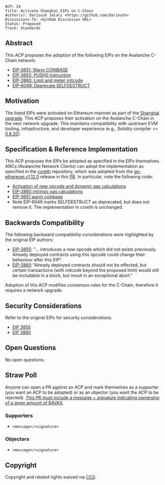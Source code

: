 ```text
ACP: 24
Title: Activate Shanghai EIPs on C-Chain
Author(s): Darioush Jalali <https://github.com/darioush>
Discussions-To: <GitHub Discussion URL>
Status: Proposed
Track: Standards
```

## Abstract

This ACP proposes the adoption of the following EIPs on the Avalanche C-Chain network:
- [EIP-3651: Warm COINBASE](https://eips.ethereum.org/EIPS/eip-3651)
- [EIP-3855: PUSH0 instruction](https://eips.ethereum.org/EIPS/eip-3855)
- [EIP-3860: Limit and meter initcode](https://eips.ethereum.org/EIPS/eip-3860)
- [EIP-6049: Deprecate SELFDESTRUCT](https://eips.ethereum.org/EIPS/eip-6049)

## Motivation

The listed EIPs were activated on Ethereum mainnet as part of the [Shanghai upgrade](https://github.com/ethereum/execution-specs/blob/master/network-upgrades/mainnet-upgrades/shanghai.md#included-eips). This ACP proposes their activation on the Avalanche C-Chain in the next network upgrade. This maintains compatibility with upstream EVM tooling, infrastructure, and developer experience (e.g., Solidity compiler >= [0.8.20](https://github.com/ethereum/solidity/releases/tag/v0.8.20)).

## Specification & Reference Implementation

This ACP proposes the EIPs be adopted as specified in the EIPs themselves. ANCs (Avalanche Network Clients) can adopt the implementation as specified in the [coreth](https://github.com/ava-labs/coreth) repository, which was adopted from the [go-ethereum v1.12.0](https://github.com/ethereum/go-ethereum/releases/tag/v1.12.0) release in this [PR](https://github.com/ava-labs/coreth/pull/277). In particular, note the following code:

- [Activation of new opcode and dynamic gas calculations](https://github.com/ava-labs/coreth/blob/bf2051729c7aa0c4ed8848ad3a78e241a791b968/core/vm/jump_table.go#L92)
- [EIP-3860 intrinsic gas calculations](https://github.com/ava-labs/coreth/blob/bf2051729c7aa0c4ed8848ad3a78e241a791b968/core/state_transition.go#L112-L113)
- [EIP-3651 warm coinbase](https://github.com/ava-labs/coreth/blob/bf2051729c7aa0c4ed8848ad3a78e241a791b968/core/state/statedb.go#L1197-L1199)
- Note EIP-6049 marks SELFDESTRUCT as deprecated, but does not remove it. The implementation in coreth is unchanged.

## Backwards Compatibility

The following backward compatibility considerations were highlighted by the original EIP authors:

- [EIP-3855](https://eips.ethereum.org/EIPS/eip-3855#backwards-compatibility): "... introduces a new opcode which did not exists previously. Already deployed contracts using this opcode could change their behaviour after this EIP".
- [EIP-3860](https://eips.ethereum.org/EIPS/eip-3860#backwards-compatibility) "Already deployed contracts should not be effected, but certain transactions (with initcode beyond the proposed limit) would still be includable in a block, but result in an exceptional abort."

Adoption of this ACP modifies consensus rules for the C-Chain, therefore it requires a network upgrade.

## Security Considerations

Refer to the original EIPs for security considerations:
- [EIP 3855](https://eips.ethereum.org/EIPS/eip-3855#security-considerations)
- [EIP 3860](https://eips.ethereum.org/EIPS/eip-3860#security-considerations)

## Open Questions

No open questions.

## Straw Poll

Anyone can open a PR against an ACP and mark themselves as a supporter (you want an ACP to be adopted) or as an objector (you want the ACP to be rejected). [This PR must include a message + signature indicating ownership of a given amount of $AVAX](https://github.com/avalanche-foundation/ACPs#acp-straw-poll).

### Supporters
* `<message>/<signature>`

### Objectors
* `<message>/<signature>`

## Copyright

Copyright and related rights waived via [CC0](https://creativecommons.org/publicdomain/zero/1.0/).

